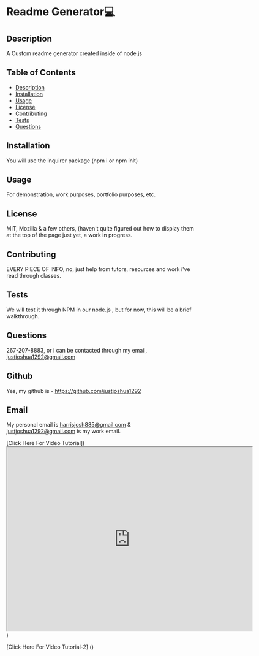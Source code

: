 # Readme Generator💻



## Description
A Custom readme generator created inside of node.js

## Table of Contents
* [Description](#Description) 
* [Installation](#Installation)
* [Usage](#Usage)
* [License](#License)
* [Contributing](#Contributing)
* [Tests](#Tests)
* [Questions](#Questions)
            
## Installation 
You will use the inquirer package (npm i or npm init)

## Usage 
For demonstration, work purposes, portfolio purposes, etc.

## License
MIT, Mozilla & a few others, (haven't quite figured out how to display them at the top of the page just yet, a work in progress.

## Contributing
EVERY PIECE OF INFO, no, just help from tutors, resources and work i've read through classes.

## Tests
We will test it through NPM in our node.js , but for now, this will be a brief walkthrough.

## Questions 
267-207-8883, or i can be contacted through my email, justjoshua1292@gmail.com

## Github
Yes, my github is - https://github.com/justjoshua1292

## Email
My personal email is harrisjosh885@gmail.com & justjoshua1292@gmail.com is my work email.


[Click Here For Video Tutorial](<iframe src="https://drive.google.com/file/d/18zRjl9sRREXPOsL6FiPLhaZ7pUz7BDXG/preview" width="640" height="480"></iframe>)

[Click Here For Video Tutorial-2] ()